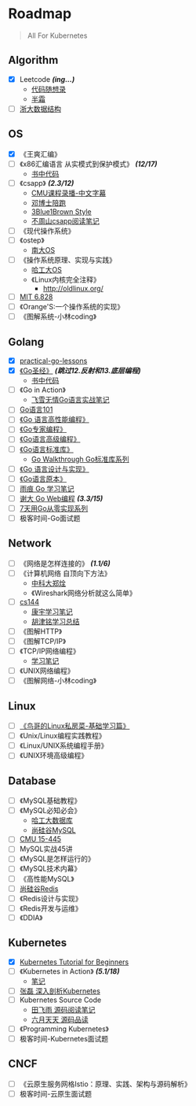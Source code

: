 # Roadmap

> All For Kubernetes

## Algorithm
- [x] Leetcode ***(ing...)***
    - [代码随想录](https://programmercarl.com/)
    - [半霜](https://github.com/halfrost/LeetCode-Go)
- [ ] [浙大数据结构](https://www.icourse163.org/learn/ZJU-93001?tid=1465570445#/learn/content)

## OS
- [x] 《王爽汇编》
- [ ] 《x86汇编语言 从实模式到保护模式》 ***(12/17)***
    - [书中代码](https://github.com/chengleqi/x86-asm-book-source)
- [ ] 《csapp》 ***(2.3/12)***
    - [CMU课程录播-中文字幕](https://www.bilibili.com/video/BV1iW411d7hd)
    - [邓博士陪跑](https://www.bilibili.com/video/BV1hf4y1P7qW)
    - [3Blue1Brown Style](https://www.bilibili.com/video/BV1cD4y1D7uR)
    - [不周山csapp阅读笔记](https://wdxtub.com/work/)
- [ ] 《现代操作系统》
- [ ] 《ostep》
    - [南大OS](https://www.bilibili.com/video/BV1N741177F5)
- [ ] 《操作系统原理、实现与实践》
    - [哈工大OS](https://www.bilibili.com/video/BV1d4411v7u7)
    - 《Linux内核完全注释》
        - http://oldlinux.org/
- [ ] [MIT 6.828](https://pdos.csail.mit.edu/6.828/2019/schedule.html)
- [ ] 《Orange'S:一个操作系统的实现》
- [ ] 《图解系统-小林coding》

## Golang
- [x] [practical-go-lessons](https://www.practical-go-lessons.com/)
- [x] [《Go圣经》](https://wizardforcel.gitbooks.io/build-web-application-with-golang/content/preface.html) ***(跳过12.反射和13.底层编程)***
    - [书中代码](https://github.com/chengleqi/goBible)
- [ ] 《Go in Action》
    - [飞雪无情Go语言实战笔记](https://www.flysnow.org/2017/03/04/go-in-action-go-package.html)
- [ ] [Go语言101](https://gfw.go101.org/article/101.html)
- [ ] [《Go 语言高性能编程》](https://geektutu.com/post/high-performance-go.html)
- [ ] [《Go专家编程》](https://rainbowmango.gitbook.io/go/)
- [ ] [《Go语言高级编程》](https://chai2010.cn/advanced-go-programming-book/)
- [ ] [《Go语言标准库》](https://github.com/polaris1119/The-Golang-Standard-Library-by-Example)
    - [Go Walkthrough Go标准库系列](https://medium.com/go-walkthrough)
- [ ] [《Go 语言设计与实现》](https://draveness.me/golang/)
- [ ] [《Go语言原本》](https://golang.design/under-the-hood/)
- [ ] [雨痕 Go 学习笔记](https://github.com/qyuhen/book)
- [ ] [谢大 Go Web编程](https://wizardforcel.gitbooks.io/build-web-application-with-golang/content/preface.html) ***(3.3/15)***
- [ ] [7天用Go从零实现系列](https://geektutu.com/post/gee.html)
- [ ] 极客时间-Go面试题

## Network
- [ ] 《网络是怎样连接的》 ***(1.1/6)***
- [ ] 《计算机网络 自顶向下方法》
    - [中科大郑烇](https://www.bilibili.com/video/BV1JV411t7ow)
    - 《Wireshark网络分析就这么简单》
- [ ] [cs144](https://cs144.github.io/)
    - [康宇学习笔记](https://www.cnblogs.com/kangyupl/p/stanford_cs144_labs.html)
    - [胡津铭学习总结](https://zhuanlan.zhihu.com/p/175998415)
- [ ] 《图解HTTP》
- [ ] 《图解TCP/IP》
- [ ] 《TCP/IP网络编程》
    - [学习笔记](https://github.com/riba2534/TCP-IP-NetworkNote)
- [ ] 《UNIX网络编程》
- [ ] 《图解网络-小林coding》

## Linux
- [ ] [《鸟哥的Linux私房菜-基础学习篇》](https://wizardforcel.gitbooks.io/vbird-linux-basic-4e/content/index.html)
- [ ] 《Unix/Linux编程实践教程》
- [ ] 《Linux/UNIX系统编程手册》
- [ ] 《UNIX环境高级编程》

## Database
- [ ] 《MySQL基础教程》
- [ ] 《MySQL必知必会》
    - [哈工大数据库](https://www.bilibili.com/video/BV1PJ411F78b)
    - [尚硅谷MySQL](https://www.bilibili.com/video/BV1iq4y1u7vj)
- [ ] [CMU 15-445](https://15445.courses.cs.cmu.edu/fall2021/)
- [ ] MySQL实战45讲
- [ ] 《MySQL是怎样运行的》
- [ ] 《MySQL技术内幕》
- [ ] 《高性能MySQL》
- [ ] [尚硅谷Redis](https://www.bilibili.com/video/BV1Rv41177Af)
- [ ] 《Redis设计与实现》
- [ ] 《Redis开发与运维》
- [ ] 《DDIA》

## Kubernetes
- [x] [Kubernetes Tutorial for Beginners](https://youtu.be/X48VuDVv0do)
- [ ] 《Kubernetes in Action》 ***(5.1/18)***
    - [笔记](https://chengleqi.notion.site/Kubernetes-in-Action-b2706120ab174888817b1aa454cc8785)
- [ ] [张磊 深入剖析Kubernetes](https://time.geekbang.org/column/intro/100015201)
- [ ] Kubernetes Source Code
    - [田飞雨 源码阅读笔记](https://blog.tianfeiyu.com/source-code-reading-notes/)
    - [六月天天 源码品读](https://junedayday.github.io/categories/%E6%BA%90%E7%A0%81%E9%98%85%E8%AF%BB/)
- [ ] 《Programming Kubernetes》
- [ ] 极客时间-Kubernetes面试题

## CNCF
- [ ] 《云原生服务网格Istio：原理、实践、架构与源码解析》
- [ ] 极客时间-云原生面试题
